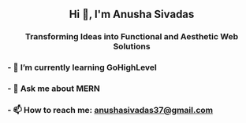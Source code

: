 ## <div align="center">Hi 👋, I'm Anusha Sivadas</div>
### <div align="center">Transforming Ideas into Functional and Aesthetic Web Solutions</div>
### - 🌱 I’m currently learning GoHighLevel<br>
### - 💬 Ask me about MERN<br>
### - 📫 How to reach me: anushasivadas37@gmail.com<br>

<!--
**AnushaSivadas/AnushaSivadas** is a ✨ _special_ ✨ repository because its `README.md` (this file) appears on your GitHub profile.

Here are some ideas to get you started:

- 🔭 I’m currently working on ...
- 🌱 I’m currently learning ...
- 👯 I’m looking to collaborate on ...
- 🤔 I’m looking for help with ...
- 💬 Ask me about ...
- 📫 How to reach me: ...
- 😄 Pronouns: ...
- ⚡ Fun fact: ...
-->
